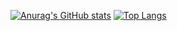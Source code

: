 [![Anurag's GitHub stats](https://github-readme-stats.vercel.app/api?username=Paulem79)](https://github.com/anuraghazra/github-readme-stats)
[![Top Langs](https://github-readme-stats.vercel.app/api/top-langs/?username=Paulem79&layout=compact)](https://github.com/anuraghazra/github-readme-stats)

